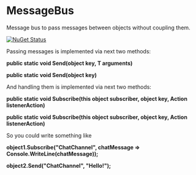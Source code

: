 # MessageBus
Message bus to pass messages between objects without coupling them.

[![NuGet Status](http://img.shields.io/nuget/v/gitter-api-pcl.svg?style=flat)](https://www.nuget.org/packages/EmeraldTeam.MessageBus/1.0.0)

Passing messages is implemented via next two methods:

<b>public static void Send<T>(object key, T arguments)</b>

<b>public static void Send(object key)</b>

And handling them is implemented via next two methods:

<b>public static void Subscribe<T>(this object subscriber, object key, Action<T> listenerAction)</b>

<b>public static void Subscribe(this object subscriber, object key, Action listenerAction)</b>

So you could write something like

<b>object1.Subscribe<string>("ChatChannel", chatMessage => Console.WriteLine(chatMessage));</b>

<b>object2.Send("ChatChannel", "Hello!");</b>
